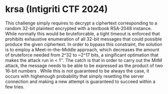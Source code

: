 # krsa (Intigriti CTF 2024)
This challenge simply requires to decrypt a ciphertext corresponding to a random 32-bit plaintext encrypted with a textbook RSA-2048 instance. While normally this would be bruteforcable, a tight timeout is enforced that prohibits exhaustive enumeration of all 32-bit messages that could possible produce the given ciphertext. In order to bypass this constraint, the solution is to employ a Meet-in-the-Middle approach, which decreases the amount of bruteforce needed from 2^32 to ~2^17 bits, a singificant optimation that makes the attack run in < 1''. The catch is that in order to carry out the MitM attack, the message needs to be able to be expressed as the product of two 16-bit numbers . While this is not guaranteed to be always the case, it occurs with highenough probability that simply resetting the server connection and making a new attempt is guaranteed to succeed within a few tries. 